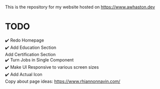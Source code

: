 This is the repository for my website hosted on https://www.awhaston.dev

# TODO  
✔️ Redo Homepage  
✔️ Add Education Section  
Add Certification Section  
✔️ Turn Jobs in Single Component  
✔️ Make UI Responsive to various screen sizes  
✔️ Add Actual Icon  
Copy about page ideas: https://www.rhiannonnavin.com/ 